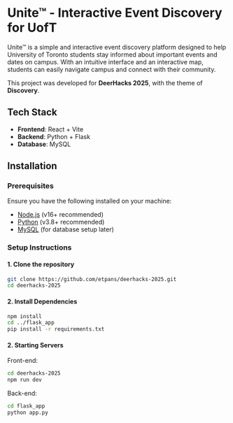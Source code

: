 # Unite™ - Interactive Event Discovery for UofT

Unite™ is a simple and interactive event discovery platform designed to help University of Toronto students stay informed about important events and dates on campus. With an intuitive interface and an interactive map, students can easily navigate campus and connect with their community.

This project was developed for **DeerHacks 2025**, with the theme of **Discovery**.

## Tech Stack
- **Frontend**: React + Vite
- **Backend**: Python + Flask
- **Database**: MySQL

## Installation

### Prerequisites
Ensure you have the following installed on your machine:
- [Node.js](https://nodejs.org/) (v16+ recommended)
- [Python](https://www.python.org/) (v3.8+ recommended)
- [MySQL](https://www.mysql.com/) (for database setup later)

### Setup Instructions

#### 1. Clone the repository
```sh
git clone https://github.com/etpans/deerhacks-2025.git
cd deerhacks-2025
```

#### 2. Install Dependencies
```sh
npm install
cd ../flask_app
pip install -r requirements.txt
```

#### 2. Starting Servers
Front-end:
```sh
cd deerhacks-2025
npm run dev
```
Back-end:
```sh
cd flask_app
python app.py
```
